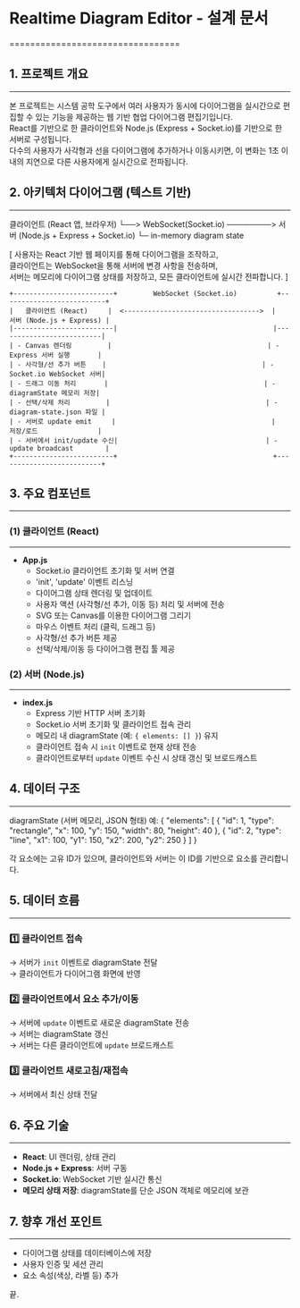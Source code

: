 # Realtime Diagram Editor - 설계 문서
=================================

## 1. 프로젝트 개요
---------------
본 프로젝트는 시스템 공학 도구에서 여러 사용자가 동시에 다이어그램을 실시간으로 편집할 수 있는 기능을 제공하는 웹 기반 협업 다이어그램 편집기입니다.  
React를 기반으로 한 클라이언트와 Node.js (Express + Socket.io)를 기반으로 한 서버로 구성됩니다.  
다수의 사용자가 사각형과 선을 다이어그램에 추가하거나 이동시키면, 이 변화는 1초 이내의 지연으로 다른 사용자에게 실시간으로 전파됩니다.

## 2. 아키텍처 다이어그램 (텍스트 기반)
-----------------------------------
클라이언트 (React 앱, 브라우저)
    └──> WebSocket(Socket.io) ────────> 서버 (Node.js + Express + Socket.io)
                                              └─ in-memory diagram state

[ 사용자는 React 기반 웹 페이지를 통해 다이어그램을 조작하고,  
  클라이언트는 WebSocket을 통해 서버에 변경 사항을 전송하며,  
  서버는 메모리에 다이어그램 상태를 저장하고, 모든 클라이언트에 실시간 전파합니다. ]

```
+-------------------------+         WebSocket (Socket.io)          +--------------------------+
|   클라이언트 (React)     |  <---------------------------------->  |   서버 (Node.js + Express) |
|-------------------------|                                       |--------------------------|
| - Canvas 렌더링         |                                       | - Express 서버 실행       |
| - 사각형/선 추가 버튼    |                                       | - Socket.io WebSocket 서버|
| - 드래그 이동 처리       |                                       | - diagramState 메모리 저장|
| - 선택/삭제 처리         |                                       | - diagram-state.json 파일 |
| - 서버로 update emit     |                                       |   저장/로드               |
| - 서버에서 init/update 수신|                                     | - update broadcast        |
+-------------------------+                                       +--------------------------+
```

## 3. 주요 컴포넌트
----------------
### (1) 클라이언트 (React)
-----------------------
- **App.js**
  - Socket.io 클라이언트 초기화 및 서버 연결
  - 'init', 'update' 이벤트 리스닝
  - 다이어그램 상태 렌더링 및 업데이트
  - 사용자 액션 (사각형/선 추가, 이동 등) 처리 및 서버에 전송
  - SVG 또는 Canvas를 이용한 다이어그램 그리기
  - 마우스 이벤트 처리 (클릭, 드래그 등)
  - 사각형/선 추가 버튼 제공
  - 선택/삭제/이동 등 다이어그램 편집 툴 제공

### (2) 서버 (Node.js)
-------------------
- **index.js**
  - Express 기반 HTTP 서버 초기화
  - Socket.io 서버 초기화 및 클라이언트 접속 관리
  - 메모리 내 diagramState (예: `{ elements: [] }`) 유지
  - 클라이언트 접속 시 `init` 이벤트로 현재 상태 전송
  - 클라이언트로부터 `update` 이벤트 수신 시 상태 갱신 및 브로드캐스트

## 4. 데이터 구조
--------------
diagramState (서버 메모리, JSON 형태)
예:
{
  "elements": [
    { "id": 1, "type": "rectangle", "x": 100, "y": 150, "width": 80, "height": 40 },
    { "id": 2, "type": "line", "x1": 100, "y1": 150, "x2": 200, "y2": 250 }
  ]
}

각 요소에는 고유 ID가 있으며, 클라이언트와 서버는 이 ID를 기반으로 요소를 관리합니다.

## 5. 데이터 흐름
--------------
### 1️⃣ 클라이언트 접속  
→ 서버가 `init` 이벤트로 diagramState 전달  
→ 클라이언트가 다이어그램 화면에 반영  

### 2️⃣ 클라이언트에서 요소 추가/이동  
→ 서버에 `update` 이벤트로 새로운 diagramState 전송  
→ 서버는 diagramState 갱신  
→ 서버는 다른 클라이언트에 `update` 브로드캐스트  

### 3️⃣ 클라이언트 새로고침/재접속  
→ 서버에서 최신 상태 전달  

## 6. 주요 기술
------------
- **React**: UI 렌더링, 상태 관리
- **Node.js + Express**: 서버 구동
- **Socket.io**: WebSocket 기반 실시간 통신
- **메모리 상태 저장**: diagramState를 단순 JSON 객체로 메모리에 보관

## 7. 향후 개선 포인트
-------------------
- 다이어그램 상태를 데이터베이스에 저장
- 사용자 인증 및 세션 관리
- 요소 속성(색상, 라벨 등) 추가

끝.